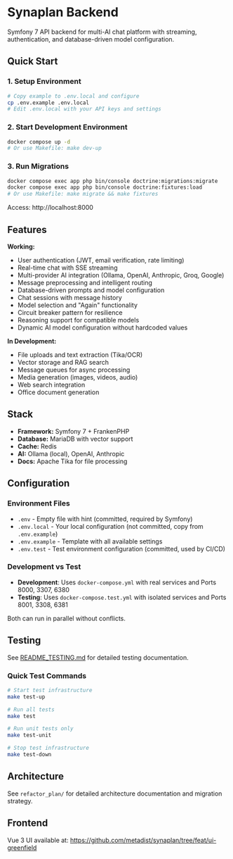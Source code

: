 # Synaplan Backend

Symfony 7 API backend for multi-AI chat platform with streaming, authentication, and database-driven model configuration.

## Quick Start

### 1. Setup Environment
```bash
# Copy example to .env.local and configure
cp .env.example .env.local
# Edit .env.local with your API keys and settings
```

### 2. Start Development Environment
```bash
docker compose up -d
# Or use Makefile: make dev-up
```

### 3. Run Migrations
```bash
docker compose exec app php bin/console doctrine:migrations:migrate
docker compose exec app php bin/console doctrine:fixtures:load
# Or use Makefile: make migrate && make fixtures
```

Access: http://localhost:8000

## Features

**Working:**
- User authentication (JWT, email verification, rate limiting)
- Real-time chat with SSE streaming
- Multi-provider AI integration (Ollama, OpenAI, Anthropic, Groq, Google)
- Message preprocessing and intelligent routing
- Database-driven prompts and model configuration
- Chat sessions with message history
- Model selection and "Again" functionality
- Circuit breaker pattern for resilience
- Reasoning support for compatible models
- Dynamic AI model configuration without hardcoded values

**In Development:**
- File uploads and text extraction (Tika/OCR)
- Vector storage and RAG search
- Message queues for async processing
- Media generation (images, videos, audio)
- Web search integration
- Office document generation

## Stack

- **Framework:** Symfony 7 + FrankenPHP
- **Database:** MariaDB with vector support
- **Cache:** Redis
- **AI:** Ollama (local), OpenAI, Anthropic
- **Docs:** Apache Tika for file processing

## Configuration

### Environment Files
- `.env` - Empty file with hint (committed, required by Symfony)
- `.env.local` - Your local configuration (not committed, copy from `.env.example`)
- `.env.example` - Template with all available settings
- `.env.test` - Test environment configuration (committed, used by CI/CD)

### Development vs Test
- **Development**: Uses `docker-compose.yml` with real services and Ports 8000, 3307, 6380
- **Testing**: Uses `docker-compose.test.yml` with isolated services and Ports 8001, 3308, 6381

Both can run in parallel without conflicts.

## Testing

See [README_TESTING.md](README_TESTING.md) for detailed testing documentation.

### Quick Test Commands
```bash
# Start test infrastructure
make test-up

# Run all tests
make test

# Run unit tests only
make test-unit

# Stop test infrastructure
make test-down
```

## Architecture

See `refactor_plan/` for detailed architecture documentation and migration strategy.

## Frontend

Vue 3 UI available at: https://github.com/metadist/synaplan/tree/feat/ui-greenfield
